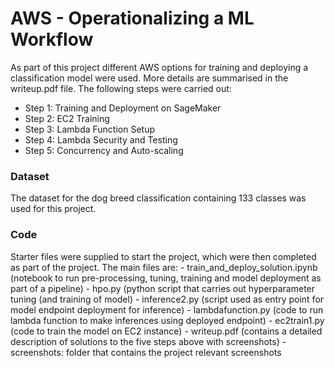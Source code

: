 # AWS - Operationalizing a ML Workflow
As part of this project different AWS options for training and deploying a classification model were used.
More details are summarised in the writeup.pdf file. The following steps were carried out:
- Step 1: Training and Deployment on SageMaker
- Step 2: EC2 Training
- Step 3: Lambda Function Setup
- Step 4: Lambda Security and Testing
- Step 5: Concurrency and Auto-scaling

### Dataset
The dataset for the dog breed classification containing 133 classes was used for this project.

### Code
Starter files were supplied to start the project, which were then completed as part of the project. The main files are:
    - train_and_deploy_solution.ipynb (notebook to run pre-processing, tuning, training and model deployment as part of a pipeline)
    - hpo.py (python script that carries out hyperparameter tuning (and training of model)
    - inference2.py (script used as entry point for model endpoint deployment for inference)
    - lambdafunction.py (code to run lambda function to make inferences using deployed endpoint)
    - ec2train1.py (code to train the model on EC2 instance)
    - writeup.pdf (contains a detailed description of solutions to the five steps above with screenshots)
    - screenshots: folder that contains the project relevant screenshots
